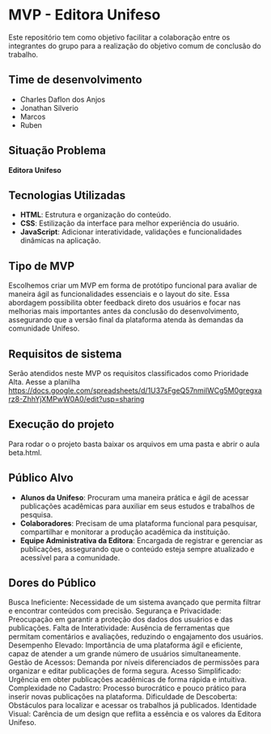 # MVP - Editora Unifeso

Este repositório tem como objetivo facilitar a colaboração entre os integrantes do grupo para a realização do objetivo comum de conclusão do trabalho.

## Time de desenvolvimento

- Charles Daflon dos Anjos
- Jonathan Silverio
- Marcos
- Ruben

## Situação Problema

**Editora Unifeso**

## Tecnologias Utilizadas
- **HTML**: Estrutura e organização do conteúdo.
- **CSS**: Estilização da interface para melhor experiência do usuário.
- **JavaScript**: Adicionar interatividade, validações e funcionalidades dinâmicas na aplicação.

## Tipo de MVP

Escolhemos criar um MVP em forma de protótipo funcional para avaliar de maneira ágil as funcionalidades essenciais e o layout do site. Essa abordagem possibilita obter feedback direto dos usuários e focar nas melhorias mais importantes antes da conclusão do desenvolvimento, assegurando que a versão final da plataforma atenda às demandas da comunidade Unifeso.

## Requisitos de sistema

Serão atendidos neste MVP os requisitos classificados como Prioridade Alta.
Aesse a planilha
https://docs.google.com/spreadsheets/d/1U37sFgeQ57nmilWCg5M0gregxarz8-ZhhYjXMPwW0A0/edit?usp=sharing

## Execução do projeto

Para rodar o o projeto basta baixar os arquivos em uma pasta e abrir o aula beta.html.

## Público Alvo

- **Alunos da Unifeso**: Procuram uma maneira prática e ágil de acessar publicações acadêmicas para auxiliar em seus estudos e trabalhos de pesquisa.
- **Colaboradores**: Precisam de uma plataforma funcional para pesquisar, compartilhar e monitorar a produção acadêmica da instituição.
- **Equipe Administrativa da Editora**: Encargada de registrar e gerenciar as publicações, assegurando que o conteúdo esteja sempre atualizado e acessível para a comunidade.

## Dores do Público

Busca Ineficiente: Necessidade de um sistema avançado que permita filtrar e encontrar conteúdos com precisão.
Segurança e Privacidade: Preocupação em garantir a proteção dos dados dos usuários e das publicações.
Falta de Interatividade: Ausência de ferramentas que permitam comentários e avaliações, reduzindo o engajamento dos usuários.
Desempenho Elevado: Importância de uma plataforma ágil e eficiente, capaz de atender a um grande número de usuários simultaneamente.
Gestão de Acessos: Demanda por níveis diferenciados de permissões para organizar e editar publicações de forma segura.
Acesso Simplificado: Urgência em obter publicações acadêmicas de forma rápida e intuitiva.
Complexidade no Cadastro: Processo burocrático e pouco prático para inserir novas publicações na plataforma.
Dificuldade de Descoberta: Obstáculos para localizar e acessar os trabalhos já publicados.
Identidade Visual: Carência de um design que reflita a essência e os valores da Editora Unifeso.

